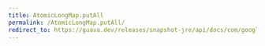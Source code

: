 ```yaml
---
title: AtomicLongMap.putAll
permalink: /AtomicLongMap.putAll/
redirect_to: https://guava.dev/releases/snapshot-jre/api/docs/com/google/common/util/concurrent/AtomicLongMap.html#putAll-java.util.Map-
---
```

